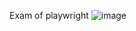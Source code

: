 Exam of playwright
![image](https://github.com/user-attachments/assets/370f0df3-10f6-41c1-9a95-887c4480015e)
